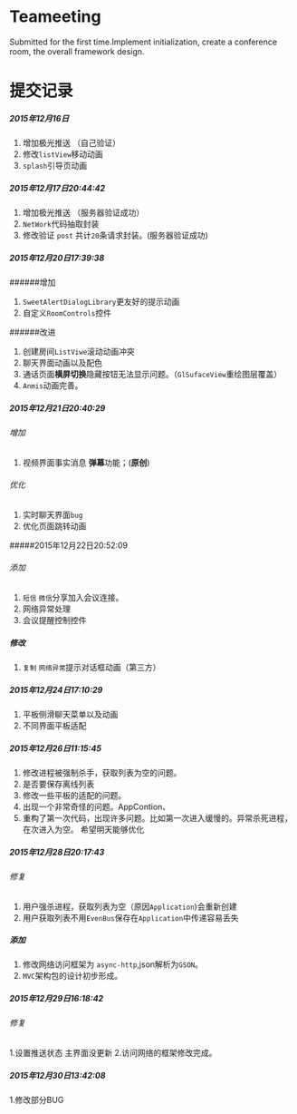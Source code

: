 # Teameeting
Submitted for the first time.Implement initialization, create a conference room, the overall framework design.

# 提交记录
##### 2015年12月16日 
1. 增加极光推送 （自己验证）
2. 修改`listView`移动动画
3. `splash`引导页动画

##### 2015年12月17日20:44:42
1. 增加极光推送 （服务器验证成功）
2. `NetWork`代码抽取封装
3. 修改验证 `post` 共计`20`条请求封装。(服务器验证成功)


##### 2015年12月20日17:39:38

######增加
1. `SweetAlertDialogLibrary`更友好的提示动画
2. 自定义`RoomControls`控件

######改进
1. 创建房间`ListViwe`滚动动画冲突
2. 聊天界面动画以及配色
3. 通话页面**横屏切换**隐藏按钮无法显示问题。（`GlSufaceView`重绘图层覆盖）
4. `Anmis`动画完善。

##### 2015年12月21日20:40:29

###### 增加
1. 视频界面事实消息 **弹幕**功能；(**原创**)
 

###### 优化
1. 实时聊天界面`bug`
2. 优化页面跳转动画


#####2015年12月22日20:52:09
###### 添加
1. `短信` `微信`分享加入会议连接。
2. 网络异常处理
3. 会议提醒控制控件

##### 修改
1. `复制` `网络异常`提示对话框动画（第三方）

##### 2015年12月24日17:10:29
1. 平板侧滑聊天菜单以及动画
2. 不同界面平板适配 

##### 2015年12月26日11:15:45
1. 修改进程被强制杀手，获取列表为空的问题。
2. 是否要保存离线列表
3. 修改一些平板的适配的问题。
4. 出现一个非常奇怪的问题。AppContion、
5. 重构了第一次代码，出现许多问题。比如第一次进入缓慢的。异常杀死进程，在次进入为空。
希望明天能够优化

##### 2015年12月28日20:17:43 
###### 修复
1. 用户强杀进程，获取列表为空（原因`Application`)会重新创建
2. 用户获取列表不用`EvenBus`保存在`Application`中传递容易丢失

##### 添加
1. 修改网络访问框架为 `async-http`,json解析为`GSON`。
2. `MVC`架构包的设计初步形成。

##### 2015年12月29日16:18:42
 
###### 修复
1.设置推送状态 主界面没更新
2.访问网络的框架修改完成。

##### 2015年12月30日13:42:08
1.修改部分BUG



